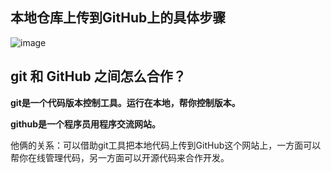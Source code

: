 ## 本地仓库上传到GitHub上的具体步骤
![image](https://user-images.githubusercontent.com/110010605/187809650-c56c6d3e-b035-4ca9-ad87-a320a26439dd.png)

## git 和 GitHub 之间怎么合作？
**git是一个代码版本控制工具。运行在本地，帮你控制版本。** 
 
**github是一个程序员用程序交流网站。** 

他俩的关系：可以借助git工具把本地代码上传到GitHub这个网站上，一方面可以帮你在线管理代码，另一方面可以开源代码来合作开发。


